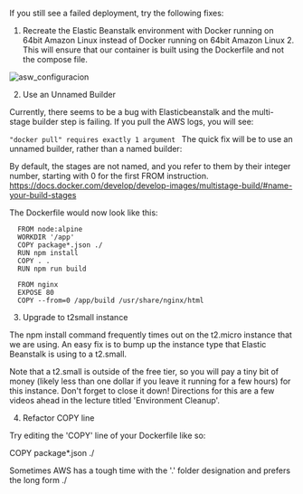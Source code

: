 If you still see a failed deployment, try the following fixes:

1) Recreate the Elastic Beanstalk environment with Docker running on 64bit Amazon Linux instead of Docker running on 64bit Amazon Linux 2. This will ensure that our container is built using the Dockerfile and not the compose file.

![asw_configuracion](/home/alx/Documentos/Documentos_Propios/Formación/UdemyGetronics/dockerkubernetes/Proyectos/Documentos/imagenes/aws_conf_106.png)

2) Use an Unnamed Builder

Currently, there seems to be a bug with Elasticbeanstalk and the multi-stage builder step is failing. If you pull the AWS logs, you will see:

`"docker pull" requires exactly 1 argument
`
The quick fix will be to use an unnamed builder, rather than a named builder:

By default, the stages are not named, and you refer to them by their integer number, starting with 0 for the first FROM instruction.
https://docs.docker.com/develop/develop-images/multistage-build/#name-your-build-stages

The Dockerfile would now look like this:

      FROM node:alpine
      WORKDIR '/app'
      COPY package*.json ./
      RUN npm install
      COPY . .
      RUN npm run build
     
      FROM nginx
      EXPOSE 80
      COPY --from=0 /app/build /usr/share/nginx/html

3) Upgrade to t2small instance

The npm install command frequently times out on the t2.micro instance that we are using.  An easy fix is to bump up the instance type that Elastic Beanstalk is using to a t2.small.

Note that a t2.small is outside of the free tier, so you will pay a tiny bit of money (likely less than one dollar if you leave it running for a few hours) for this instance.  Don't forget to close it down!  Directions for this are a few videos ahead in the lecture titled 'Environment Cleanup'.

4) Refactor COPY line

Try editing the 'COPY' line of your Dockerfile like so:

COPY package*.json ./

Sometimes AWS has a tough time with the '.' folder designation and prefers the long form ./ 